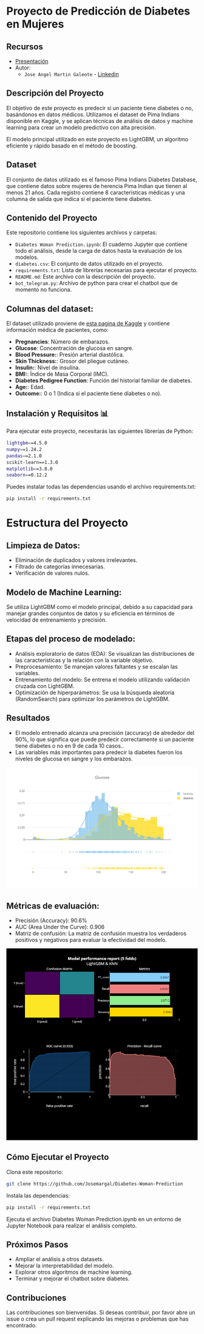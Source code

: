 # Proyecto de Predicción de Diabetes en Mujeres

## Recursos
- [Presentación](https://www.canva.com/design/DAGUfZruTUY/ERn-bJsmliQ2zy1d-wo9vg/view?utm_content=DAGUfZruTUY&utm_campaign=designshare&utm_medium=link&utm_source=editor)
- Autor:
  - `Jose Angel Martin Galeote` - [Linkedin](https://www.linkedin.com/in/jose-martin-galeote/)

## Descripción del Proyecto
El objetivo de este proyecto es predecir si un paciente tiene diabetes o no, basándonos en datos médicos. Utilizamos el dataset de Pima Indians disponible en Kaggle, y se aplican técnicas de análisis de datos y machine learning para crear un modelo predictivo con alta precisión.

El modelo principal utilizado en este proyecto es LightGBM, un algoritmo eficiente y rápido basado en el método de boosting.

## Dataset
El conjunto de datos utilizado es el famoso Pima Indians Diabetes Database, que contiene datos sobre mujeres de herencia Pima Indian que tienen al menos 21 años. Cada registro contiene 8 características médicas y una columna de salida que indica si el paciente tiene diabetes.

## Contenido del Proyecto
Este repositorio contiene los siguientes archivos y carpetas:

- `Diabetes Woman Prediction.ipynb`: El cuaderno Jupyter que contiene todo el análisis, desde la carga de datos hasta la evaluación de los modelos.
- `diabetes.csv`: El conjunto de datos utilizado en el proyecto.
- `requirements.txt`: Lista de librerías necesarias para ejecutar el proyecto.
- `README.md`: Este archivo con la descripción del proyecto.
- `bot_telegram.py`: Archivo de python para crear el chatbot que de momento no funciona.
  
## Columnas del dataset:
El dataset utilizado proviene de [esta pagina de Kaggle](https://www.kaggle.com/datasets/akshaydattatraykhare/diabetes-dataset/data) y contiene información médica de pacientes, como:

- **Pregnancies**: Número de embarazos.
- **Glucose**: Concentración de glucosa en sangre.
- **Blood Pressure:**: Presión arterial diastólica.
- **Skin Thickness:**: Grosor del pliegue cutáneo.
- **Insulin:**: Nivel de insulina.
- **BMI:**: Índice de Masa Corporal (IMC).
- **Diabetes Pedigree Function**: Función del historial familiar de diabetes.
- **Age:**: Edad.
- **Outcome:**: 0 o 1 (Indica si el paciente tiene diabetes o no).

## Instalación y Requisitos 📊
Para ejecutar este proyecto, necesitarás las siguientes librerías de Python:

```bash
lightgbm==4.5.0
numpy==1.24.2
pandas==2.1.0
scikit-learn==1.3.0
matplotlib==3.8.0
seaborn==0.12.2
```

Puedes instalar todas las dependencias usando el archivo requirements.txt:
```bash
pip install -r requirements.txt
```

# Estructura del Proyecto

## Limpieza de Datos:

- Eliminación de duplicados y valores irrelevantes.
- Filtrado de categorías innecesarias.
- Verificación de valores nulos.
  
## Modelo de Machine Learning:

Se utiliza LightGBM como el modelo principal, debido a su capacidad para manejar grandes conjuntos de datos y su eficiencia en términos de velocidad de entrenamiento y precisión.

## Etapas del proceso de modelado:

- Análisis exploratorio de datos (EDA): Se visualizan las distribuciones de las características y la relación con la variable objetivo.
- Preprocesamiento: Se manejan valores faltantes y se escalan las variables.
- Entrenamiento del modelo: Se entrena el modelo utilizando validación cruzada con LightGBM.
- Optimización de hiperparámetros: Se usa la búsqueda aleatoria (RandomSearch) para optimizar los parámetros de LightGBM.

## Resultados

- El modelo entrenado alcanza una precisión (accuracy) de alrededor del 90%, lo que significa que puede predecir correctamente si un paciente tiene diabetes o no en 9 de cada 10 casos..
- Las variables más importantes para predecir la diabetes fueron los niveles de glucosa en sangre y los embarazos.

![Niveles de glucosa](images/newplotglucose.png)

## Métricas de evaluación:

- Precisión (Accuracy): 90.6%
- AUC (Area Under the Curve): 0.906
- Matriz de confusión: La matriz de confusión muestra los verdaderos positivos y negativos para evaluar la efectividad del modelo.

![Model perfomance report](images/newplot2.png)


## Cómo Ejecutar el Proyecto

Clona este repositorio:
```bash
git clone https://github.com/Josemargal/Diabetes-Woman-Prediction
```

Instala las dependencias:
```bash
pip install -r requirements.txt
```

Ejecuta el archivo Diabetes Woman Prediction.ipynb en un entorno de Jupyter Notebook para realizar el análisis completo.

## Próximos Pasos

- Ampliar el análisis a otros datasets.
- Mejorar la interpretabilidad del modelo.
- Explorar otros algoritmos de machine learning.
- Terminar y mejorar el chatbot sobre diabetes.

## Contribuciones

Las contribuciones son bienvenidas. Si deseas contribuir, por favor abre un issue o crea un pull request explicando las mejoras o problemas que has encontrado.
